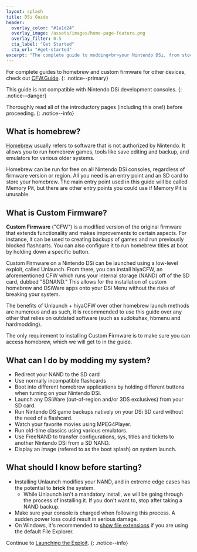 ```yaml
---
layout: splash
title: DSi Guide
header:
  overlay_color: "#1a1d24"
  overlay_image: /assets/images/home-page-feature.png
  overlay_filter: 0.5
  cta_label: "Get Started"
  cta_url: "#get-started"
excerpt: "The complete guide to modding<br>your Nintendo DSi, from stock to CFW."
---
```


For complete guides to homebrew and custom firmware for other devices, check out [CFW.Guide](https://cfw.guide/).
{: .notice--primary}

This guide is not compatible with Nintendo DSi development consoles.
{: .notice--danger}

Thoroughly read all of the introductory pages (including this one!) before proceeding.
{: .notice--info}

## What is homebrew?

[Homebrew](https://en.wikipedia.org/wiki/List_of_homebrew_video_games) usually refers to software that is not authorized by Nintendo. It allows you to run homebrew games, tools like save editing and backup, and emulators for various older systems.

Homebrew can be run for free on all Nintendo DSi consoles, regardless of firmware version or region. All you need is an entry point and an SD card to store your homebrew. The main entry point used in this guide will be called Memory Pit, but there are other entry points you could use if Memory Pit is unusable.

## What is Custom Firmware?

**Custom Firmware** ("CFW") is a modified version of the original firmware that extends functionality and makes improvements to certain aspects. For instance, it can be used to creating backups of games and run previously blocked flashcarts. You can also configure it to run homebrew titles at boot by holding down a specific button.

Custom Firmware on a Nintendo DSi can be launched using a low-level exploit, called Unlaunch. From there, you can install hiyaCFW, an aforementioned CFW which runs your internal storage (NAND) off of the SD card, dubbed "SDNAND." This allows for the installation of custom homebrew and DSiWare apps onto your DSi Menu without the risks of breaking your system.

The benefits of Unlaunch + hiyaCFW over other homebrew launch methods are numerous and as such, it is recommended to use this guide over any other that relies on outdated software (such as sudokuhax, hbmenu and hardmodding).

The only requirement to installing Custom Firmware is to make sure you can access homebrew, which we will get to in the guide.

## What can I do by modding my system?

- Redirect your NAND to the SD card
- Use normally incompatible flashcards
- Boot into different homebrew applications by holding different buttons when turning on your Nintendo DSi.
- Launch any DSiWare (out-of-region and/or 3DS exclusives) from your SD card.
- Run Nintendo DS game backups natively on your DSi SD card without the need of a flashcard.
- Watch your favorite movies using MPEG4Player.
- Run old-time classics using various emulators.
- Use FreeNAND to transfer configurations, sys, titles and tickets to another Nintendo DSi from a SD NAND.
- Display an image (refered to as the boot splash) on system launch.

## What should I know before starting?

- Installing Unlaunch modifies your NAND, and in extreme edge cases has the potential to **brick** the system.
  - While Unlaunch isn't a mandatory install, we will be going through the process of installing it. If you don't want to, stop after taking a NAND backup.
- Make sure your console is charged when following this process. A sudden power loss could result in serious damage.
- On Windows, it's recommended to [show file extensions](file-extensions-(windows)) if you are using the default File Explorer.

Continue to [Launching the Exploit](exploit-launch).
{: .notice--info}

<a id="get-started"/>
